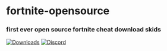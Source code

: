 # fortnite-opensource
### first ever open source fortnite cheat download skids
[![Downloads](https://img.shields.io/github/downloads/ytmcgamer/fortnite-opensource/latest/total.svg?label=Downloads&maxAge=1679)](https://github.com/ytmcgamer/fortnite-opensource/releases/tag/1.0)
[![Discord](https://discordapp.com/api/guilds/707605773257015347/widget.png)](https://discord.gg/J9ydS9W)
